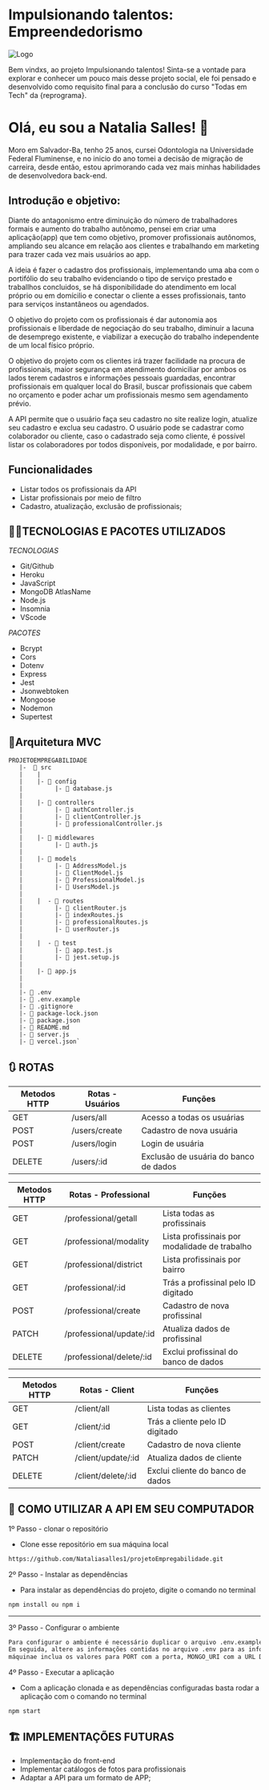 # Impulsionando talentos: Empreendedorismo
![Logo](https://dropsdocotidiano.files.wordpress.com/2020/11/empreendedorismo-feminino-fecomercio-2.jpg?w=930&h=450&crop=1)

Bem vindxs, ao projeto Impulsionando talentos! 
Sinta-se a vontade para explorar e conhecer um pouco mais desse projeto social, ele foi pensado e desenvolvido como requisito final para a conclusão do curso "Todas em Tech" da {reprograma}.


# Olá, eu sou a Natalia Salles! 👋
Moro em Salvador-Ba, tenho 25 anos, cursei Odontologia na Universidade Federal Fluminense, e no inicio do ano tomei a 
decisão de migração de carreira, desde então, estou aprimorando cada vez mais minhas habilidades de desenvolvedora back-end.


## Introdução e objetivo:

Diante do antagonismo entre diminuição do número de trabalhadores formais e aumento
do trabalho autônomo, pensei em criar uma aplicação(app) que tem como objetivo, promover profissionais autônomos, ampliando
seu alcance em relação aos clientes e trabalhando em marketing para trazer cada vez mais usuários ao app.

A ideia é fazer o cadastro dos profissionais, implementando uma aba com o portifólio do seu trabalho evidenciando o tipo de serviço prestado e traballhos concluidos,
se há disponibilidade do atendimento em local próprio ou em domícilio e conectar o cliente a esses profissionais, tanto para serviços instantâneos ou agendados.

O objetivo do projeto com os profissionais é dar autonomia aos profissionais e liberdade de negociação do seu trabalho, diminuir a lacuna de desemprego existente, e viabilizar a execução do trabalho
independente de um local físico próprio.

O objetivo do projeto com os clientes irá trazer facilidade na procura de profissionais, maior segurança em atendimento domiciliar por ambos os lados terem
cadastros e informações pessoais guardadas, encontrar profissionais em qualquer local do Brasil, buscar profissionais que cabem no orçamento e poder achar
um profissionais mesmo sem agendamento prévio.

A API permite que o usuário faça seu cadastro no site realize login, atualize seu cadastro e exclua seu cadastro. O usuário pode se cadastrar como colaborador ou cliente,
caso o cadastrado seja como cliente, é possível listar os colaboradores por todos disponíveis, por modalidade, e por bairro.


## Funcionalidades

- Listar todos os profissionais da API
- Listar profissionais por meio de filtro
- Cadastro, atualização, exclusão de profissionais;


## 👨‍💻TECNOLOGIAS E PACOTES UTILIZADOS
*TECNOLOGIAS*
- Git/Github
- Heroku
- JavaScript
- MongoDB AtlasName
- Node.js
- Insomnia
- VScode

*PACOTES* 
- Bcrypt
- Cors
- Dotenv
- Express
- Jest
- Jsonwebtoken
- Mongoose
- Nodemon
- Supertest

## 📂Arquitetura MVC
````
PROJETOEMPREGABILIDADE 
   |-  📁 src
   |    |
   |    |- 📁 config
   |         |- 📑 database.js
   |
   |    |- 📁 controllers
   |         |- 📑 authController.js
   |         |- 📑 clientController.js
   |         |- 📑 professionalController.js   
   |
   |    |- 📁 middlewares
   |         |- 📑 auth.js
   |
   |    |- 📁 models
   |         |- 📑 AddressModel.js
   |         |- 📑 ClientModel.js
   |         |- 📑 ProfessionalModel.js
   |         |- 📑 UsersModel.js
   |     
   |    |  - 📁 routes
   |         |- 📑 clientRouter.js
   |         |- 📑 indexRoutes.js
   |         |- 📑 professionalRoutes.js
   |         |- 📑 userRouter.js
   |
   |    |  - 📁 test
   |         |- 📑 app.test.js
   |         |- 📑 jest.setup.js
   |
   |    |- 📑 app.js
   |
   |
   |- 📑 .env
   |- 📑 .env.example
   |- 📑 .gitignore
   |- 📑 package-lock.json
   |- 📑 package.json
   |- 📑 README.md
   |- 📑 server.js
   |- 📑 vercel.json`
````

## 🔃 ROTAS

| Metodos HTTP|Rotas - Usuários| Funções                               
| -----------| ----------   | --------------------------------------|
| GET        |/users/all    | Acesso a todas os usuárias            |
| POST       |/users/create | Cadastro de nova usuária              |
| POST       |/users/login  | Login de usuária                      |
| DELETE     |/users/:id    | Exclusão de usuária do banco de dados |


| Metodos HTTP | Rotas - Professional   | Funções                               
| -----------  | -------------------    | ------------------------------------- 
| GET          |/professional/getall    | Lista todas as profissinais          
| GET          |/professional/modality  | Lista profissinais  por modalidade de trabalho   
| GET          |/professional/district  | Lista profissinais  por bairro        
| GET          |/professional/:id       | Trás a profissinal pelo ID digitado  
| POST         |/professional/create    | Cadastro de nova profissinal         
| PATCH        |/professional/update/:id| Atualiza dados de profissinal        
| DELETE       |/professional/delete/:id| Exclui profissinal do banco de dados 

| Metodos HTTP | Rotas - Client   | Funções                               
| -----------  | ---------------- | ------------------------------------- 
| GET          |/client/all       | Lista todas as clientes          
| GET          |/client/:id       | Trás a cliente pelo ID digitado  
| POST         |/client/create    | Cadastro de nova cliente         
| PATCH        |/client/update/:id| Atualiza dados de cliente        
| DELETE       |/client/delete/:id| Exclui cliente do banco de dados 

## 📐 COMO UTILIZAR A API EM SEU COMPUTADOR

1º Passo - clonar o repositório
- Clone esse repositório em sua máquina local
```bash
https://github.com/Nataliasalles1/projetoEmpregabilidade.git
````
2º Passo - Instalar as dependências
- Para instalar as dependências do projeto, digite o comando no terminal
```bash
npm install ou npm i  
``` 
-----------------------
3º Passo - Configurar o ambiente
```bash
Para configurar o ambiente é necessário duplicar o arquivo .env.examplee renomea-lo somente para .env. 
Em seguida, altere as informações contidas no arquivo .env para as informações correspondentes a sua 
máquinae inclua os valores para PORT com a porta, MONGO_URI com a URL DO MongoDb e SECRET com o secret.
``` 

4º Passo - Executar a aplicação
- Com a aplicação clonada e as dependências configuradas basta rodar a aplicação com o comando no terminal
```bash
npm start
```

## 🏗️ IMPLEMENTAÇÕES FUTURAS
- Implementação do front-end
- Implementar catálogos de fotos para profissionais
- Adaptar a API para um formato de APP;